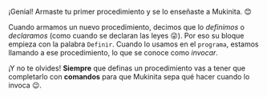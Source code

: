 ¡Genial! Armaste tu primer procedimiento y se lo enseñaste a Mukinita. :blush:

Cuando armamos un nuevo procedimiento, decimos que lo _definimos_ o _declaramos_ (como cuando se declaran las leyes :stuck_out_tongue_winking_eye:). Por eso su bloque empieza con la palabra `Definir`. Cuando lo usamos en el `programa`, estamos llamando a ese procedimiento, lo que se conoce como _invocar_. 

¡Y no te olvides! **Siempre** que definas un procedimiento vas a tener que completarlo con **comandos** para que Mukinita sepa qué hacer cuando lo invoca :wink:. 